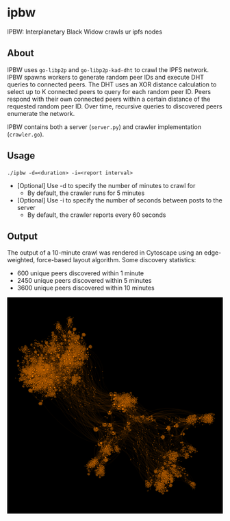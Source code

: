 # ipbw
IPBW: Interplanetary Black Widow crawls ur ipfs nodes

## About

IPBW uses `go-libp2p` and `go-libp2p-kad-dht` to crawl the IPFS network. IPBW spawns workers to generate random peer IDs and execute DHT queries to connected peers. The DHT uses an XOR distance calculation to select up to K connected peers to query for each random peer ID. Peers respond with their own connected peers within a certain distance of the requested random peer ID. Over time, recursive queries to discovered peers enumerate the network.

IPBW contains both a server (`server.py`) and crawler implementation (`crawler.go`).

## Usage

`./ipbw -d=<duration> -i=<report interval>`

* [Optional] Use -d to specify the number of minutes to crawl for
    * By default, the crawler runs for 5 minutes
* [Optional] Use -i to specify the number of seconds between posts to the server
    * By default, the crawler reports every 60 seconds

## Output

The output of a 10-minute crawl was rendered in Cytoscape using an edge-weighted, force-based layout algorithm. Some discovery statistics:
* 600 unique peers discovered within 1 minute
* 2450 unique peers discovered within 5 minutes
* 3600 unique peers discovered within 10 minutes

![Image](output/graph.png)
